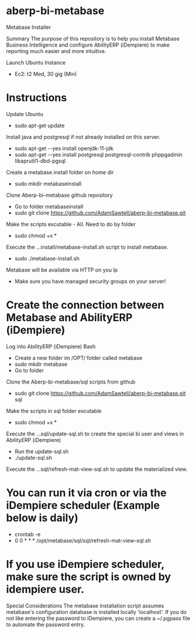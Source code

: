 # aberp-bi-metabase

Metabase Installer

Summary
The purpose of this repository is to help you install Metabase Business Intelligence and configure AbilityERP (iDempiere) to make reporting much easier and more intuitive.

Launch Ubuntu Instance
  - Ec2: t2 Med, 30 gig (Min)

# Instructions

Update Ubuntu 
  - sudo apt-get update

Install java and postgresql if not already installed on this server.
  - sudo apt-get --yes install openjdk-11-jdk
  - sudo apt-get --yes install postgresql postgresql-contrib phppgadmin libaprutil1-dbd-pgsql

Create a metabase install folder on home dir
  - sudo mkdir metabaseinstall

Clone Aberp-bi-metabase github repository
  - Go to folder metabaseinstall
  - sudo git clone https://github.com/AdamSawtell/aberp-bi-metabase.git

Make the scripts excutable - All. Need to do by folder
  - sudo chmod +x *

Execute the ...install/metabase-install.sh script to install metabase.
  - sudo ./metabase-install.sh

Metabase will be available via HTTP on you Ip
  - Make sure you have managed security groups on your server!

# Create the connection between Metabase and AbilityERP (iDempiere)

Log into AbilityERP (iDempiere) Bash
- Create a new folder im /OPT/ folder called metabase
- sudo mkdir metabase
- Go to folder

Clone the Aberp-bi-metabase/sql scripts from github
  - sudo git clone https://github.com/AdamSawtell/aberp-bi-metabase.git sql

Make the scripts in sql folder excutable
  - sudo chmod +x *

Execute the ...sql/update-sql.sh to create the special bi user and views in AbilityERP (iDempiere)
  - Run the update-sql.sh
  - ./update-sql.sh

Execute the ...sql/refresh-mat-view-sql.sh to update the materialized view.

# You can run it via cron or via the iDempiere scheduler (Example below is daily)
  - crontab -e
  - 0 0 * * * /opt/metabase/sql/sql/refresh-mat-view-sql.sh

# If you use iDempiere scheduler, make sure the script is owned by idempiere user.

Special Considerations
The metabase installation script assumes metabase's configuration database is installed locally 'localhost'.
If you do not like entering the password to iDempiere, you can create a ~/.pgpass file to automate the password entry.
